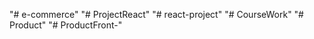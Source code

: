 "# e-commerce" 
"# ProjectReact" 
"# react-project" 
"# CourseWork" 
"# Product" 
"# ProductFront-" 
